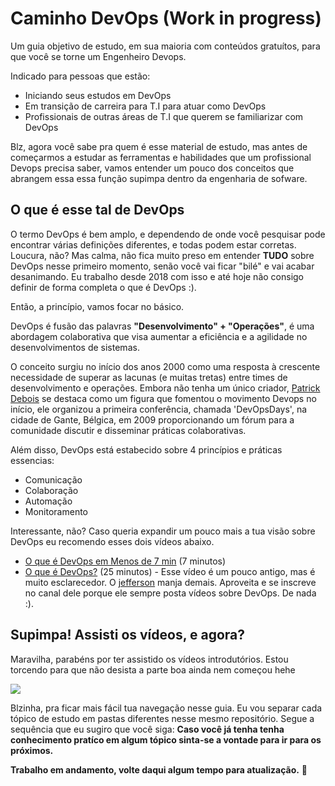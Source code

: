 # Caminho DevOps (Work in progress)
Um guia objetivo de estudo, em sua maioria com conteúdos gratuítos, para que você se torne um Engenheiro Devops. 

Indicado para pessoas que estão:
- Iniciando seus estudos em DevOps
- Em transição de carreira para T.I para atuar como DevOps
- Profissionais de outras áreas de T.I que querem se familiarizar com DevOps

Blz, agora você sabe pra quem é esse material de estudo, mas antes de começarmos a estudar as ferramentas e habilidades que um profissional Devops precisa saber, vamos entender um pouco dos conceitos que abrangem essa essa função supimpa dentro da engenharia de sofware.


## O que é esse tal de DevOps
O termo DevOps é bem amplo, e dependendo de onde você pesquisar pode encontrar várias definições diferentes, e todas podem estar corretas. Loucura, não? Mas calma, não fica muito preso em entender **TUDO** sobre DevOps nesse primeiro momento, senão você vai ficar "bilé" e vai acabar desanimando. Eu trabalho desde 2018 com isso e até hoje não consigo definir de forma completa o que é DevOps :).

Então, a princípio, vamos focar no básico. 

DevOps é fusão das palavras **"Desenvolvimento" + "Operações"**, é uma abordagem colaborativa que visa aumentar a eficiência e a agilidade no desenvolvimentos de sistemas.

O conceito surgiu no início dos anos 2000 como uma resposta à crescente necessidade de superar as lacunas (e muitas tretas) entre times de desenvolvimento e operações. Embora não tenha um único criador, [Patrick Debois](https://twitter.com/patrickdebois) se destaca como um figura que fomentou o movimento Devops no início, ele organizou a primeira conferência, chamada 'DevOpsDays', na cidade de Gante, Bélgica, em 2009 proporcionando um fórum para a comunidade discutir e disseminar práticas colaborativas.

Além disso, DevOps está estabecido sobre 4 princípios e práticas essencias:
- Comunicação
- Colaboração
- Automação
- Monitoramento

Interessante, não? Caso queria expandir um pouco mais a tua visão sobre DevOps eu recomendo esses dois vídeos abaixo.
- [O que é DevOps em Menos de 7 min](https://www.youtube.com/watch?v=5fQJC9iLCbE) (7 minutos)
- [O que é DevOps?](https://www.youtube.com/watch?v=HzX6ZhmUjoE) (25 minutos) - Esse vídeo é um pouco antigo, mas é muito esclarecedor. O [jefferson](https://twitter.com/badtux_) manja demais. Aproveita e se inscreve no canal dele porque ele sempre posta vídeos sobre DevOps. De nada :).

## Supimpa! Assisti os vídeos, e agora?
Maravilha, parabéns por ter assistido os vídeos introdutórios. Estou torcendo para que não desista a parte boa ainda nem começou hehe

![](https://www.reactiongifs.com/r/cheering_minions.gif)


Blzinha, pra ficar mais fácil tua navegação nesse guia. Eu vou separar cada tópico de estudo em pastas diferentes nesse mesmo repositório. Segue a sequência que eu sugiro que você siga: 
**Caso você já tenha tenha conhecimento pratíco em algum tópico sinta-se a vontade para ir para os próximos.**

**Trabalho em andamento, volte daqui algum tempo para atualização.** 👋




